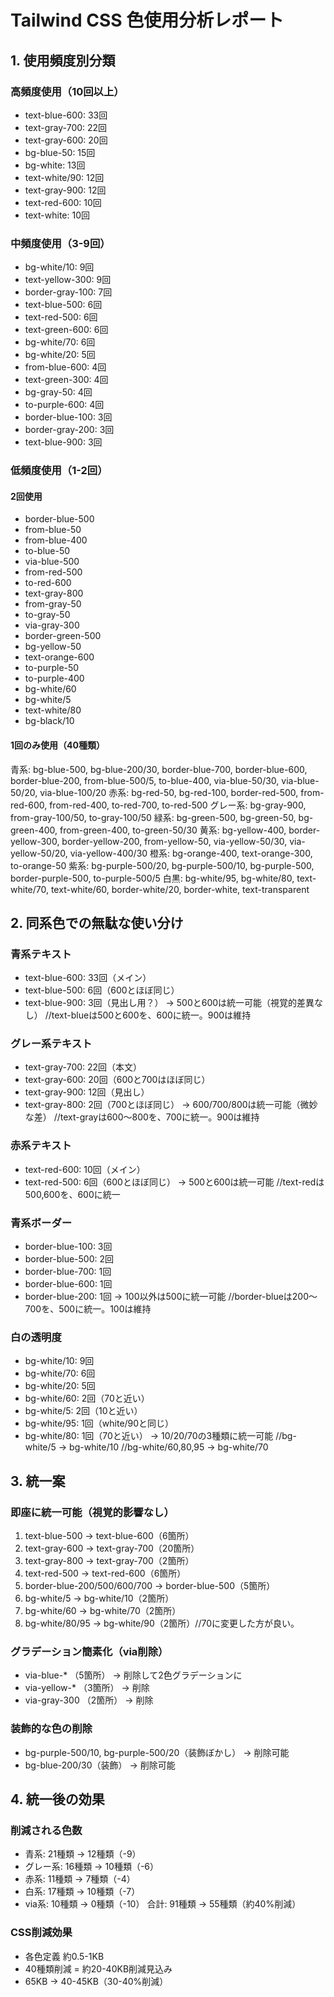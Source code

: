 # Tailwind CSS 色使用分析レポート

## 1. 使用頻度別分類

### 高頻度使用（10回以上）
- text-blue-600: 33回
- text-gray-700: 22回  
- text-gray-600: 20回
- bg-blue-50: 15回
- bg-white: 13回
- text-white/90: 12回
- text-gray-900: 12回
- text-red-600: 10回
- text-white: 10回

### 中頻度使用（3-9回）
- bg-white/10: 9回
- text-yellow-300: 9回
- border-gray-100: 7回
- text-blue-500: 6回
- text-red-500: 6回
- text-green-600: 6回
- bg-white/70: 6回
- bg-white/20: 5回
- from-blue-600: 4回
- text-green-300: 4回
- bg-gray-50: 4回
- to-purple-600: 4回
- border-blue-100: 3回
- border-gray-200: 3回
- text-blue-900: 3回

### 低頻度使用（1-2回）  
#### 2回使用
- border-blue-500
- from-blue-50
- from-blue-400
- to-blue-50
- via-blue-500
- from-red-500
- to-red-600
- text-gray-800
- from-gray-50
- to-gray-50
- via-gray-300
- border-green-500
- bg-yellow-50
- text-orange-600
- to-purple-50
- to-purple-400
- bg-white/60
- bg-white/5
- text-white/80
- bg-black/10

#### 1回のみ使用（40種類）
青系: bg-blue-500, bg-blue-200/30, border-blue-700, border-blue-600, border-blue-200, from-blue-500/5, to-blue-400, via-blue-50/30, via-blue-50/20, via-blue-100/20
赤系: bg-red-50, bg-red-100, border-red-500, from-red-600, from-red-400, to-red-700, to-red-500
グレー系: bg-gray-900, from-gray-100/50, to-gray-100/50
緑系: bg-green-500, bg-green-50, bg-green-400, from-green-400, to-green-50/30
黄系: bg-yellow-400, border-yellow-300, border-yellow-200, from-yellow-50, via-yellow-50/30, via-yellow-50/20, via-yellow-400/30
橙系: bg-orange-400, text-orange-300, to-orange-50
紫系: bg-purple-500/20, bg-purple-500/10, bg-purple-500, border-purple-500, to-purple-500/5
白黒: bg-white/95, bg-white/80, text-white/70, text-white/60, border-white/20, border-white, text-transparent

## 2. 同系色での無駄な使い分け

### 青系テキスト
- text-blue-600: 33回（メイン）
- text-blue-500: 6回（600とほぼ同じ）
- text-blue-900: 3回（見出し用？）
→ 500と600は統一可能（視覚的差異なし）
//text-blueは500と600を、600に統一。900は維持

### グレー系テキスト  
- text-gray-700: 22回（本文）
- text-gray-600: 20回（600と700はほぼ同じ）
- text-gray-900: 12回（見出し）
- text-gray-800: 2回（700とほぼ同じ）
→ 600/700/800は統一可能（微妙な差）
//text-grayは600〜800を、700に統一。900は維持

### 赤系テキスト
- text-red-600: 10回（メイン）
- text-red-500: 6回（600とほぼ同じ）
→ 500と600は統一可能
//text-redは500,600を、600に統一

### 青系ボーダー
- border-blue-100: 3回
- border-blue-500: 2回
- border-blue-700: 1回
- border-blue-600: 1回
- border-blue-200: 1回
→ 100以外は500に統一可能
//border-blueは200〜700を、500に統一。100は維持

### 白の透明度
- bg-white/10: 9回
- bg-white/70: 6回
- bg-white/20: 5回
- bg-white/60: 2回（70と近い）
- bg-white/5: 2回（10と近い）
- bg-white/95: 1回（white/90と同じ）
- bg-white/80: 1回（70と近い）
→ 10/20/70の3種類に統一可能
//bg-white/5 → bg-white/10
//bg-white/60,80,95 → bg-white/70

## 3. 統一案

### 即座に統一可能（視覚的影響なし）
1. text-blue-500 → text-blue-600（6箇所）
2. text-gray-600 → text-gray-700（20箇所）
3. text-gray-800 → text-gray-700（2箇所）  
4. text-red-500 → text-red-600（6箇所）
5. border-blue-200/500/600/700 → border-blue-500（5箇所）
6. bg-white/5 → bg-white/10（2箇所）
7. bg-white/60 → bg-white/70（2箇所）
8. bg-white/80/95 → bg-white/90（2箇所）//70に変更した方が良い。

### グラデーション簡素化（via削除）
- via-blue-* （5箇所） → 削除して2色グラデーションに
- via-yellow-* （3箇所） → 削除
- via-gray-300 （2箇所） → 削除

### 装飾的な色の削除  
- bg-purple-500/10, bg-purple-500/20（装飾ぼかし） → 削除可能
- bg-blue-200/30（装飾） → 削除可能

## 4. 統一後の効果

### 削減される色数
- 青系: 21種類 → 12種類（-9）
- グレー系: 16種類 → 10種類（-6）
- 赤系: 11種類 → 7種類（-4）
- 白系: 17種類 → 10種類（-7）
- via系: 10種類 → 0種類（-10）
合計: 91種類 → 55種類（約40%削減）

### CSS削減効果
- 各色定義 約0.5-1KB
- 40種類削減 = 約20-40KB削減見込み
- 65KB → 40-45KB（30-40%削減）

